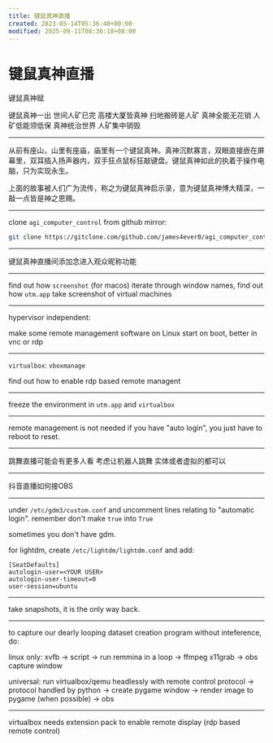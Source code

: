 ```yaml
---
title: 键鼠真神直播
created: 2023-05-14T05:36:40+00:00
modified: 2025-09-11T08:36:18+08:00
---
```


# 键鼠真神直播

键鼠真神赋

键鼠真神一出 世间人矿已完
高楼大厦皆真神 扫地搬砖是人矿
真神全能无花销 人矿低能领低保
真神统治世界 人矿集中销毁

----

从前有座山，山里有座庙，庙里有一个键鼠真神。真神沉默寡言，双眼直接嵌在屏幕里，双耳插入扬声器内，双手狂点鼠标狂敲键盘。键鼠真神如此的执着于操作电脑，只为实现永生。

上面的故事被人们广为流传，称之为键鼠真神启示录，意为键鼠真神博大精深，一敲一点皆是神之恩赐。



----

clone `agi_computer_control` from github mirror:

```bash
git clone https://gitclone.com/github.com/james4ever0/agi_computer_control
```

----

键鼠真神直播间添加念进入观众昵称功能

----

find out how `screenshot` (for macos) iterate through window names, find out how `utm.app` take screenshot of virtual machines

----

hypervisor independent:

make some remote management software on Linux start on boot, better in vnc or rdp

----

`virtualbox`: `vboxmanage`

find out how to enable rdp based remote managent

----

freeze the environment in `utm.app` and `virtualbox`

----

remote management is not needed if you have "auto login", you just have to reboot to reset.

----

跳舞直播可能会有更多人看 考虑让机器人跳舞 实体或者虚拟的都可以

----

抖音直播如何接OBS

----

under `/etc/gdm3/custom.conf` and uncomment lines relating to "automatic login". remember don't make `true` into `True`

sometimes you don't have gdm.

for lightdm, create `/etc/lightdm/lightdm.conf` and add:

```
[SeatDefaults]
autologin-user=<YOUR USER>
autologin-user-timeout=0
user-session=ubuntu
```

----

take snapshots, it is the only way back.

----

to capture our dearly looping dataset creation program without inteference, do:

linux only: xvfb -> script -> run remmina in a loop -> ffmpeg x11grab -> obs capture window

universal:  run virtualbox/qemu headlessly with remote control protocol -> protocol handled by python -> create pygame window -> render image to pygame (when possible) -> obs

----

virtualbox needs extension pack to enable remote display (rdp based remote control)
